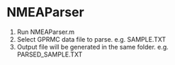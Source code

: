 # NMEAParser

1. Run NMEAParser.m
2. Select GPRMC data file to parse. e.g. SAMPLE.TXT
3. Output file will be generated in the same folder. e.g. PARSED_SAMPLE.TXT